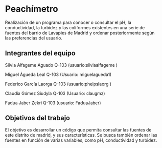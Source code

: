 # Peachímetro

Realización de un programa para conocer o consultar el pH, la conductividad, la turbidez y las coliformes existentes en una serie de fuentes del barrio de Lavapies de Madrid y ordenar posteriormente según las preferencias del usuario.

## Integrantes del equipo

Silvia Alfageme Aguado Q-103 (usuario:silviaalfageme )

Miguel Águeda Leal Q-103 (Usuario: miguelagueda1)

Federico García Laorga Q-103 (usuario:phelpslaorg )

Claudia Gómez Siudyla Q-103 (Usuario: claugmz)

Fadua Jaber Zekri Q-103 (usuario: FaduaJaber)

## Objetivos del trabajo

El objetivo es desarrollar un código que permita consultar las fuentes de este distrito de madrid, y sus características. Se busca también ordenar las fuentes en función de varias variables, como pH, conductividad y turbidez.
